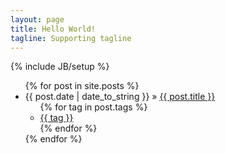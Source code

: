 ```yaml
---
layout: page
title: Hello World!
tagline: Supporting tagline
---
```

{% include JB/setup %}

<ul class="posts">
  {% for post in site.posts %}
    <li>
      <span>{{ post.date | date_to_string }}</span> &raquo; <a href="{{ BASE_PATH }}{{ post.url }}">{{ post.title }}</a>
        <ul class="tags">
          {% for tag in post.tags %}
            <li><a href="{{ BASE_PATH }}/{{ tag }}">{{ tag }}</a></li> 
          {% endfor %}
        </ul>
    </li>
  {% endfor %}
</ul>


